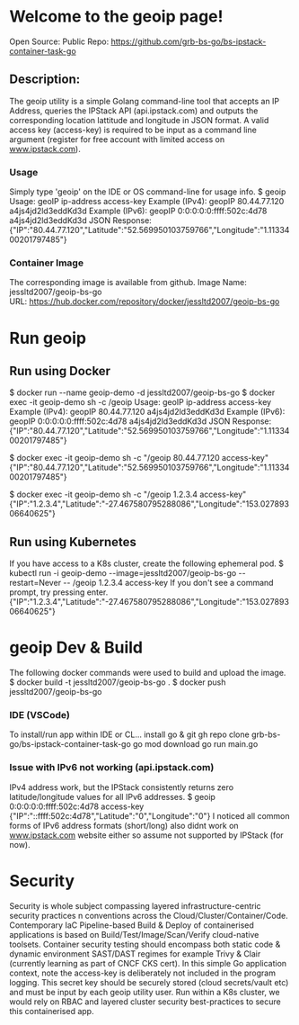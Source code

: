 # Welcome to the geoip page!
Open Source: Public Repo: https://github.com/grb-bs-go/bs-ipstack-container-task-go

## Description:
The geoip utility is a simple Golang command-line tool that accepts an IP Address, queries the IPStack API (api.ipstack.com) and outputs the corresponding location lattitude and longitude in JSON format. A valid access key (access-key) is required to be input as a command line argument (register for free account with limited access on www.ipstack.com).

### Usage
Simply type 'geoip' on the IDE or OS command-line for usage info.
$ geoip
Usage: geoIP ip-address access-key
Example (IPv4): geopIP 80.44.77.120 a4js4jd2ld3eddKd3d
Example (IPv6): geopIP 0:0:0:0:0:ffff:502c:4d78 a4js4jd2ld3eddKd3d
JSON Response: {"IP":"80.44.77.120","Latitude":"52.569950103759766","Longitude":"1.1133400201797485"}

### Container Image
The corresponding image is available from github.
Image Name: jessltd2007/geoip-bs-go  
URL: https://hub.docker.com/repository/docker/jessltd2007/geoip-bs-go

# Run geoip
## Run using Docker
$ docker run --name geoip-demo -d jessltd2007/geoip-bs-go
$ docker exec -it geoip-demo sh -c /geoip
Usage: geoIP ip-address access-key
Example (IPv4): geopIP 80.44.77.120 a4js4jd2ld3eddKd3d
Example (IPv6): geopIP 0:0:0:0:0:ffff:502c:4d78 a4js4jd2ld3eddKd3d
JSON Response: {"IP":"80.44.77.120","Latitude":"52.569950103759766","Longitude":"1.1133400201797485"}

$ docker exec -it geoip-demo sh -c "/geoip 80.44.77.120 access-key"
{"IP":"80.44.77.120","Latitude":"52.569950103759766","Longitude":"1.1133400201797485"}

$ docker exec -it geoip-demo sh -c "/geoip 1.2.3.4 access-key"
{"IP":"1.2.3.4","Latitude":"-27.467580795288086","Longitude":"153.02789306640625"}

## Run using Kubernetes
If you have access to a K8s cluster, create the following ephemeral pod.
$ kubectl run -i geoip-demo --image=jessltd2007/geoip-bs-go --restart=Never -- /geoip 1.2.3.4 access-key
If you don't see a command prompt, try pressing enter.
{"IP":"1.2.3.4","Latitude":"-27.467580795288086","Longitude":"153.02789306640625"}

# geoip Dev & Build
The following docker commands were used to build and upload the image.
$ docker build -t jessltd2007/geoip-bs-go .
$ docker push jessltd2007/geoip-bs-go

### IDE (VSCode)
To install/run app within IDE or CL...
install go & git
gh repo clone grb-bs-go/bs-ipstack-container-task-go
go mod download
go run main.go
 
### Issue with IPv6 not working (api.ipstack.com)
 IPv4 address work, but the IPStack consistently returns zero latitude/longitude values for all IPv6 addresses. 
$ geoip 0:0:0:0:0:ffff:502c:4d78 access-key
 {"IP":"::ffff:502c:4d78","Latitude":"0","Longitude":"0"}
 I noticed all common forms of IPv6 address formats (short/long) also didnt work on www.ipstack.com website either so assume not supported by IPStack (for now).

# Security
Security is whole subject compassing layered infrastructure-centric security practices n conventions across the Cloud/Cluster/Container/Code.
Contemporary IaC Pipeline-based Build & Deploy of containerised applications is based on Build/Test/Image/Scan/Verify cloud-native toolsets. 
Container security testing should encompass both static code & dynamic environment SAST/DAST regimes for example Trivy & Clair (currently learning as part of CNCF CKS cert).
In this simple Go application context, note the access-key is deliberately not included in the program logging. This secret key should be securely stored (cloud secrets/vault etc) and must be input by each geoip utility user. Run within a K8s cluster, we would rely on RBAC and layered cluster security best-practices to secure this containerised app.



 